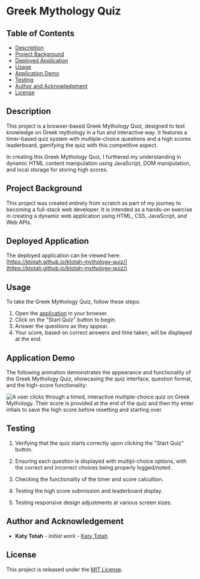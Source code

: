# Greek Mythology Quiz

## Table of Contents
- [Description](#description)
- [Project Background](#project-background)
- [Deployed Application](#deployed-application)
- [Usage](#usage)
- [Application Demo](#application-demo)
- [Testing](#testing)
- [Author and Acknowledgment](#author-and-acknowledgement)
- [License](#license)


## Description
This project is a browser-based Greek Mythology Quiz, designed to test knowledge on Greek mythology in a fun and interactive way. It features a timer-based quiz system with multiple-choice questions and a high scores leaderboard, gamifying the quiz with this competitive aspect.

In creating this Greek Mythology Quiz, I furthered my understanding in dynamic HTML content manipulation using JavaScript, DOM manipulation, and local storage for storing high scores.

## Project Background
This project was created entirely from scratch as part of my journey to becoming a full-stack web developer. It is intended as a hands-on exercise in creating a dynamic web application using HTML, CSS, JavaScript, and Web APIs.

## Deployed Application
The deployed application can be viewed here: [https://ktotah.github.io/ktotah-mythology-quiz/](https://ktotah.github.io/ktotah-mythology-quiz/)

## Usage
To take the Greek Mythology Quiz, follow these steps:

1. Open the [application](#deployed-application) in your browser.
2. Click on the "Start Quiz" button to begin.
3. Answer the questions as they appear. 
4. Your score, based on correct answers and time taken, will be displayed at the end.


## Application Demo

The following animation demonstrates the appearance and functionality of the Greek Mythology Quiz, showcasing the quiz interface, question format, and the high-score functionality:

![A user clicks through a timed, interactive multiple-choice quiz on Greek Mythology. Their score is provided at the end of the quiz and then thy enter intials to save the high score before resetting and starting over.](./assets/media/quiz-demo.gif)

## Testing

1. Verifying that the quiz starts correctly upon clicking the "Start Quiz" button.

2. Ensuring each question is displayed with multipl-choice options, with the correct and incorrect choices being properly logged/noted. 

3. Checking the functionality of the timer and score calcultion.

4. Testing the high score submission and leaderboard display. 

5. Testing responsive design adjustments at various screen sizes.

## Author and Acknowledgement
- **Katy Totah** - *Initial work* - [Katy Totah](https://github.com/ktotah)

## License
This project is released under the [MIT License](./LICENSE).